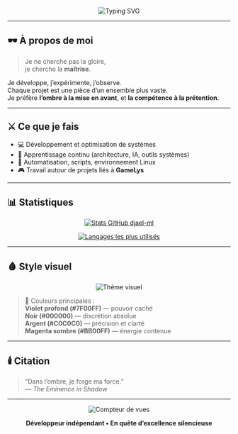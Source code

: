 <!-- README pour le profil GitHub de djael-ml -->

<p align="center">
  <img src="https://readme-typing-svg.herokuapp.com?font=Fira+Code&weight=600&size=26&duration=3000&pause=1000&color=7F00FF&center=true&vCenter=true&width=600&lines=I+am+Atomic...;Développeur+dans+l'Ombre+💻;L'Efficacité+avant+la+Lumière" alt="Typing SVG">
</p>

---

## 🕶️ À propos de moi

> Je ne cherche pas la gloire,  
> je cherche la **maîtrise**.

Je développe, j’expérimente, j’observe.  
Chaque projet est une pièce d’un ensemble plus vaste.  
Je préfère **l’ombre à la mise en avant**, et **la compétence à la prétention**.

---

## ⚔️ Ce que je fais

- 💻 Développement et optimisation de systèmes  
- 🧠 Apprentissage continu (architecture, IA, outils systèmes)  
- 🧩 Automatisation, scripts, environnement Linux  
- 🎮 Travail autour de projets liés à **GameLys**

---

## 📊 Statistiques

<p align="center">
  <a href="https://github.com/djael-ml">
    <img src="https://github-readme-stats.vercel.app/api?username=djael-ml&show_icons=true&theme=tokyonight&hide_border=true&title_color=7F00FF&icon_color=BB00FF&text_color=C0C0C0&bg_color=00000000" alt="Stats GitHub djael-ml" />
  </a>
</p>

<p align="center">
  <a href="https://github.com/djael-ml">
    <img src="https://github-readme-stats.vercel.app/api/top-langs/?username=djael-ml&layout=compact&theme=tokyonight&hide_border=true&title_color=7F00FF&text_color=C0C0C0&bg_color=00000000" alt="Langages les plus utilisés" />
  </a>
</p>

---

## 🩸 Style visuel

<p align="center">
  <img src="https://img.shields.io/badge/Thème-The_Eminence_in_Shadow-7F00FF?style=for-the-badge&logoColor=white&labelColor=000000&color=7F00FF" alt="Thème visuel" />
</p>

> 🎨 Couleurs principales :  
> **Violet profond (#7F00FF)** — pouvoir caché  
> **Noir (#000000)** — discrétion absolue  
> **Argent (#C0C0C0)** — précision et clarté  
> **Magenta sombre (#BB00FF)** — énergie contenue

---

## 🕯️ Citation

> “Dans l’ombre, je forge ma force.”  
> — *The Eminence in Shadow*

---

<p align="center">
  <img src="https://komarev.com/ghpvc/?username=djael-ml&label=Vues%20du%20profil&color=7F00FF&style=flat-square" alt="Compteur de vues" />
</p>

<p align="center">
  <b>Développeur indépendant • En quête d’excellence silencieuse</b>
</p>
